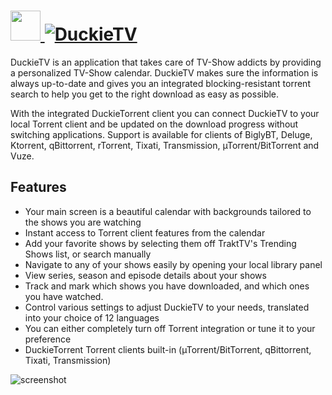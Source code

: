 # [<img src="https://cdn.jsdelivr.net/gh/JourneyOver/chocolatey-packages@2abe074087be5f4c921b6ab1ad0bc6ccd959bbfa/icons/duckietv.png" height="48" width="48" /> ![DuckieTV](https://img.shields.io/chocolatey/v/duckietv.svg?label=DuckieTV&style=for-the-badge)](https://chocolatey.org/packages/duckietv)

DuckieTV is an application that takes care of TV-Show addicts by providing a personalized TV-Show calendar. DuckieTV makes sure the information is always up-to-date and gives you an integrated blocking-resistant torrent search to help you get to the right download as easy as possible.

With the integrated DuckieTorrent client you can connect DuckieTV to your local Torrent client and be updated on the download progress without switching applications. Support is available for clients of BiglyBT, Deluge, Ktorrent, qBittorrent, rTorrent, Tixati, Transmission, µTorrent/BitTorrent and Vuze.

## Features

* Your main screen is a beautiful calendar with backgrounds tailored to the shows you are watching
* Instant access to Torrent client features from the calendar
* Add your favorite shows by selecting them off TraktTV's Trending Shows list, or search manually
* Navigate to any of your shows easily by opening your local library panel
* View series, season and episode details about your shows
* Track and mark which shows you have downloaded, and which ones you have watched.
* Control various settings to adjust DuckieTV to your needs, translated into your choice of 12 languages
* You can either completely turn off Torrent integration or tune it to your preference
* DuckieTorrent Torrent clients built-in (µTorrent/BitTorrent, qBittorrent, Tixati, Transmission)

![screenshot](https://raw.githubusercontent.com/JourneyOver/chocolatey-packages/master/readme_imgs/duckietv.png)
